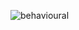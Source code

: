 ![behavioural](https://user-images.githubusercontent.com/94303488/144356614-caa96103-a7ff-4f3f-b0dc-784ffc539509.jpeg)
